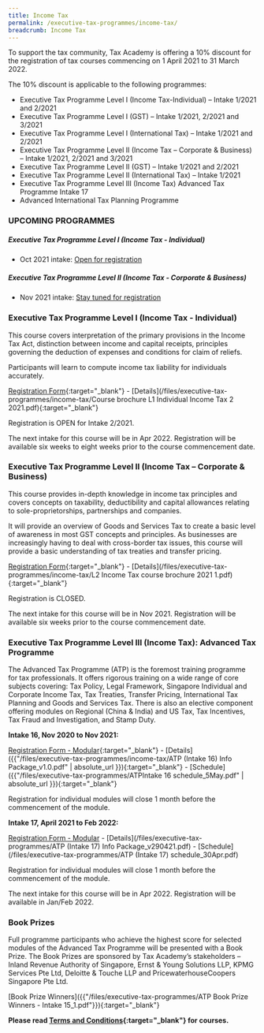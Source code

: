 ```yaml
---
title: Income Tax
permalink: /executive-tax-programmes/income-tax/
breadcrumb: Income Tax
---
```

To support the tax community, Tax Academy is offering a 10% discount for the registration of tax courses commencing on 1 April 2021 to 31 March 2022.  

The 10% discount is applicable to the following programmes: 
- Executive Tax Programme Level I (Income Tax-Individual) – Intake 1/2021 and 2/2021
- Executive Tax Programme Level I (GST) – Intake 1/2021, 2/2021 and 3/2021
- Executive Tax Programme Level I (International Tax) – Intake 1/2021 and 2/2021
- Executive Tax Programme Level II (Income Tax – Corporate & Business) – Intake 1/2021, 2/2021 and 3/2021
- Executive Tax Programme Level II (GST) – Intake 1/2021 and 2/2021
- Executive Tax Programme Level II (International Tax) – Intake 1/2021
- Executive Tax Programme Level III (Income Tax) Advanced Tax Programme Intake 17
- Advanced International Tax Planning Programme


### **UPCOMING PROGRAMMES**
##### **Executive Tax Programme Level I (Income Tax - Individual)**

* Oct 2021 intake: [Open for registration](/executive-tax-programmes/income-tax/#etp1oct-ta-id) 

##### **Executive Tax Programme Level II (Income Tax - Corporate & Business)**

* Nov 2021 intake: [Stay tuned for registration](/executive-tax-programmes/income-tax/#etp2sep-ta-id) 

<a id="etp1oct-ta-id"></a>
### **Executive Tax Programme Level I (Income Tax - Individual)**

This course covers interpretation of the primary provisions in the Income Tax Act, distinction between income and capital receipts, principles governing the deduction of expenses and conditions for claim of reliefs.

Participants will learn to compute income tax liability for individuals accurately.

[Registration Form](https://docs.google.com/forms/d/1qlROg7tvmBHK1uGxUPWOXmus2_emrH-2rgB-VY0KJdU/edit){:target="_blank"} - [Details](/files/executive-tax-programmes/income-tax/Course brochure L1 Individual Income Tax 2 2021.pdf){:target="_blank"} 

Registration is OPEN for Intake 2/2021.

The next intake for this course will be in Apr 2022.  Registration will be available six weeks to eight weeks prior to the course commencement date.

<a id="etp2sep-ta-id"></a>
### **Executive Tax Programme Level II (Income Tax – Corporate & Business)**

This course provides in-depth knowledge in income tax principles and covers concepts on taxability, deductibility and capital allowances relating to sole-proprietorships, partnerships and companies.

It will provide an overview of Goods and Services Tax to create a basic level of awareness in most GST concepts and principles. As businesses are increasingly having to deal with cross-border tax issues, this course will provide a basic understanding of tax treaties and transfer pricing.

[Registration Form](https://docs.google.com/forms/d/1xU5nx6QvBnx7-9qapa2BKgafpeacxuX_RnOYwYEO_Fc/edit){:target="_blank"} -  [Details](/files/executive-tax-programmes/income-tax/L2 Income Tax course brochure 2021 1.pdf){:target="_blank"} 

Registration is CLOSED.  

The next intake for this course will be in Nov 2021. Registration will be available six weeks prior to the course commencement date.

<a id="atp-ta-id"></a>
### **Executive Tax Programme Level III (Income Tax): Advanced Tax Programme**

The Advanced Tax Programme (ATP) is the foremost training programme for tax professionals. It offers rigorous training on a wide range of core subjects covering: Tax Policy, Legal Framework, Singapore Individual and Corporate Income Tax, Tax Treaties, Transfer Pricing, International Tax Planning and Goods and Services Tax. There is also an elective component offering modules on Regional (China & India) and US Tax, Tax Incentives, Tax Fraud and Investigation, and Stamp Duty.

**Intake 16, Nov 2020 to Nov 2021:**

[Registration Form - Modular](https://docs.google.com/forms/d/e/1FAIpQLSfQ-AN_WbDiPAhSlZ7e6hBUao-1czqZP98timL3Kk5uR83hzQ/viewform?usp=sf_link){:target="_blank"} - [Details]({{"/files/executive-tax-programmes/income-tax/ATP (Intake 16) Info Package_v1.0.pdf" | absolute_url }}){:target="_blank"} - [Schedule]({{"/files/executive-tax-programmes/ATPIntake 16 schedule_5May.pdf" | absolute_url }}){:target="_blank"}

Registration for individual modules will close 1 month before the commencement of the module.

**Intake 17, April 2021 to Feb 2022:**

[Registration Form - Modular](https://docs.google.com/forms/d/e/1FAIpQLScOmVNz_yMOJwG7c8QPNRHwCpzk2vg7jIjfnF2-8BSVSTNP6Q/viewform?usp=sf_link) - [Details](/files/executive-tax-programmes/ATP (Intake 17) Info Package_v290421.pdf) - [Schedule](/files/executive-tax-programmes/ATP (Intake 17) schedule_30Apr.pdf)

Registration for individual modules will close 1 month before the commencement of the module.

The next intake for this course will be in Apr 2022. Registration will be available in Jan/Feb 2022.


### **Book Prizes**

Full programme participants who achieve the highest score for selected modules of the Advanced Tax Programme will be presented with a Book Prize. The Book Prizes are sponsored by Tax Academy’s stakeholders – Inland Revenue Authority of Singapore, Ernst & Young Solutions LLP, KPMG Services Pte Ltd, Deloitte & Touche LLP and PricewaterhouseCoopers Singapore Pte Ltd.

[Book Prize Winners]({{"/files/executive-tax-programmes/ATP Book Prize Winners - Intake 15_1.pdf"}}){:target="_blank"}

**Please read [Terms and Conditions](https://production-iras-tax-academy.netlify.com/executive-tax-programmes/terms-and-conditions/){:target="_blank"} for courses.**